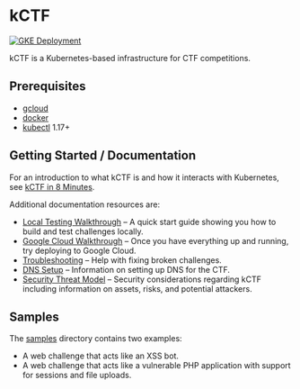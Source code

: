 # kCTF
[![GKE Deployment](https://github.com/google/kctf/workflows/GKE%20Deployment/badge.svg?branch=master)](https://github.com/google/kctf/actions?query=workflow%3A%22GKE+Deployment%22)

kCTF is a Kubernetes-based infrastructure for CTF competitions.

## Prerequisites

* [gcloud](https://cloud.google.com/sdk/install)
* [docker](https://docs.docker.com/install/)
* [kubectl](https://kubernetes.io/docs/tasks/tools/install-kubectl/) 1.17+

## Getting Started / Documentation

For an introduction to what kCTF is and how it interacts with Kubernetes, see [kCTF in 8 Minutes](https://google.github.io/kctf/introduction.html).

Additional documentation resources are:

* [Local Testing Walkthrough](https://google.github.io/kctf/local-testing.html) – A quick start guide showing you how to build and test challenges locally.
* [Google Cloud Walkthrough](https://google.github.io/kctf/google-cloud.html) – Once you have everything up and running, try deploying to Google Cloud. 
* [Troubleshooting](https://google.github.io/kctf/troubleshooting.html) – Help with fixing broken challenges.
* [DNS Setup](https://google.github.io/kctf/dns.html) – Information on setting up DNS for the CTF.
* [Security Threat Model](https://google.github.io/kctf/security-threat-model.html) – Security considerations regarding kCTF including information on assets, risks, and potential attackers.

## Samples

The [samples](https://github.com/google/kctf/tree/master/samples) directory contains two examples:
* A web challenge that acts like an XSS bot.
* A web challenge that acts like a vulnerable PHP application with support for sessions and file uploads.


